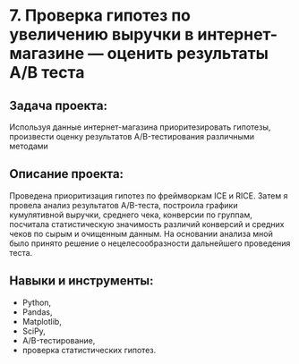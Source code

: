 # 7. Проверка гипотез по увеличению выручки в интернет-магазине — оценить результаты A/B теста

## Задача проекта:
Используя данные интернет-магазина приоритезировать гипотезы, произвести оценку результатов A/B-тестирования различными методами

## Описание проекта: 
Проведена приоритизация гипотез по фреймворкам ICE и RICE. Затем я провела анализ
результатов A/B-теста, построила графики кумулятивной выручки, среднего чека,
конверсии по группам, посчитала статистическую значимость различий конверсий
и средних чеков по сырым и очищенным данным. На основании анализа мной было
принято решение о нецелесообразности дальнейшего проведения теста.

## Навыки и инструменты:
- Python,
- Pandas,
- Matplotlib,
- SciPy,
- A/B-тестирование,
- проверка статистических гипотез.
